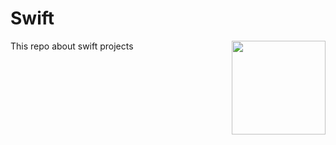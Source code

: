 # Swift
This repo about swift projects <img src=https://assets-v2.lottiefiles.com/a/85d51cfa-1178-11ee-8b50-57f1b94daeab/rdUhwu8hOe.gif align="right" width="150">
